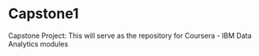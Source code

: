 # Capstone1
Capstone Project:
This will serve as the repository for Coursera - IBM Data Analytics modules

